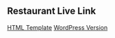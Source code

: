 ## Restaurant Live Link

<a href="https://restaurant-ordering.netlify.app/">HTML Template</a>
<a href="https://wordpress-753515-2678845.cloudwaysapps.com/">WordPress Version</a>
